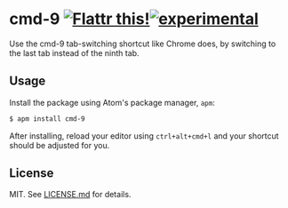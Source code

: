 # cmd-9 [![Flattr this!](https://api.flattr.com/button/flattr-badge-large.png)](https://flattr.com/submit/auto?user_id=hughskennedy&url=http://github.com/hughsk/cmd-9&title=cmd-9&description=hughsk/cmd-9%20on%20GitHub&language=en_GB&tags=flattr,github,javascript&category=software)[![experimental](http://hughsk.github.io/stability-badges/dist/experimental.svg)](http://github.com/hughsk/stability-badges) #

Use the cmd-9 tab-switching shortcut like Chrome does, by switching to the last
tab instead of the ninth tab.

## Usage ##

Install the package using Atom's package manager, `apm`:

``` bash
$ apm install cmd-9
```

After installing, reload your editor using `ctrl+alt+cmd+l` and your shortcut
should be adjusted for you.

## License ##

MIT. See [LICENSE.md](http://github.com/hughsk/cmd-9/blob/master/LICENSE.md) for
details.
